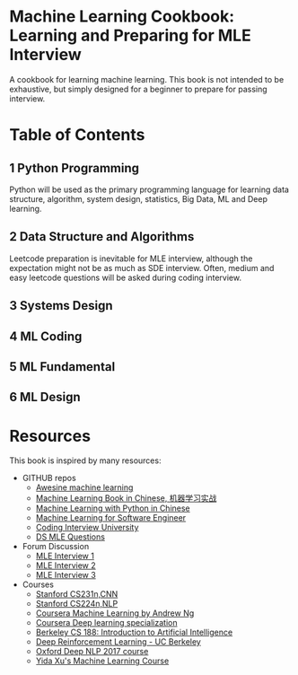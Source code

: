 # Machine Learning Cookbook:  Learning and Preparing for MLE Interview 

A cookbook for learning machine learning. This book is not intended to be exhaustive, but simply designed for a beginner to prepare for passing interview.  

# Table of Contents

## 1 Python Programming  
Python will be used as the primary programming language for learning data structure, algorithm, system design, statistics, Big Data, ML and Deep learning. 

## 2 Data Structure and Algorithms 
Leetcode preparation is inevitable for MLE interview, although the expectation might not be as much as SDE interview. Often, medium and easy leetcode questions will be asked during coding interview.     

## 3 Systems Design


## 4 ML Coding 


## 5 ML Fundamental 


## 6 ML Design

# Resources
This book is inspired by many resources:

- GITHUB repos
    - [Awesine machine learning](https://github.com/josephmisiti/awesome-machine-learning#awesome-machine-learning--)
    - [Machine Learning Book in Chinese, 机器学习实战](https://github.com/Jack-Cherish/Machine-Learning)
    - [Machine Learning with Python in Chinese](https://github.com/lawlite19/MachineLearning_Python#1%E4%BB%A3%E4%BB%B7%E5%87%BD%E6%95%B0)
    - [Machine Learning for Software Engineer](https://github.com/ZuzooVn/machine-learning-for-software-engineers)
    - [Coding Interview University](https://github.com/jwasham/coding-interview-university)
    - [DS MLE Questions](https://github.com/AllenCX/DS-ML-Interview-Questions)
- Forum Discussion
    - [MLE Interview 1](https://www.1point3acres.com/bbs/thread-775808-1-1.html)
    - [MLE Interview 2](https://instant.1point3acres.com/thread/781157)
    - [MLE Interview 3](https://1o24bbs.com/t/topic/1863)
- Courses
    - [Stanford CS231n,CNN](http://cs231n.stanford.edu/)
    - [Stanford CS224n,NLP](http://web.stanford.edu/class/cs224n/)
    - [Coursera Machine Learning by Andrew Ng](https://www.coursera.org/learn/machine-learning/home/welcome?)
    - [Coursera Deep learning specialization](https://www.coursera.org/specializations/deep-learning?utm_source=gg&utm_medium=sem&utm_campaign=17-DeepLearning-US&utm_content=B2C&campaignid=904733485&adgroupid=46370300620&device=c&keyword=coursera%20deep%20learning%20ai&matchtype=b&network=g&devicemodel=&adpostion=&creativeid=314072424647&hide_mobile_promo&gclid=Cj0KCQiAxc6PBhCEARIsAH8Hff18YkoLwuDtKeHddoUV5UtCgn3XdZfEL_lJNZALQC6Ze2gNAydd8w4aAquDEALw_wcB)
    - [Berkeley CS 188: Introduction to Artificial Intelligence](https://inst.eecs.berkeley.edu/~cs188/sp22/)
    - [Deep Reinforcement Learning - UC Berkeley](https://rail.eecs.berkeley.edu/deeprlcourse/)
    - [Oxford Deep NLP 2017 course](https://github.com/oxford-cs-deepnlp-2017/lectures)
    - [Yida Xu's Machine Learning Course](https://github.com/roboticcam/machine-learning-notes)
